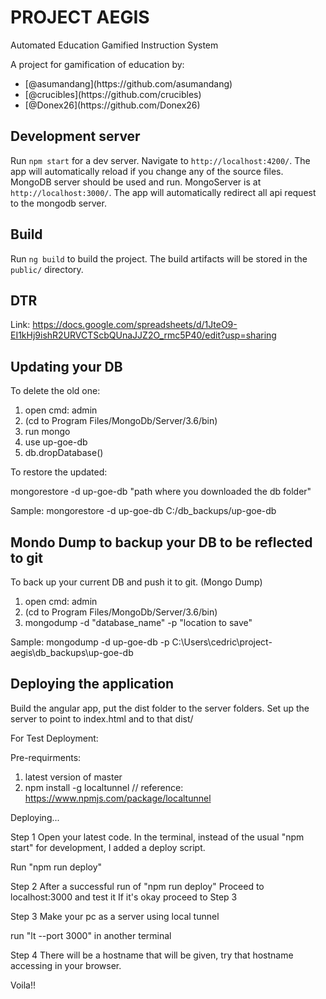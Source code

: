 # PROJECT AEGIS

Automated Education Gamified Instruction System

A project for gamification of education by:
<ul>
<li>[@asumandang](https://github.com/asumandang)</li>
<li>[@crucibles](https://github.com/crucibles)</li>
<li>[@Donex26](https://github.com/Donex26)</li>
</ul>

## Development server

Run `npm start` for a dev server. Navigate to `http://localhost:4200/`. The app will automatically reload if you change any of the source files.
MongoDB server should be used and run. MongoServer is at `http://localhost:3000/`. The app will automatically redirect all api request to the mongodb server.


## Build

Run `ng build` to build the project. The build artifacts will be stored in the `public/` directory.


## DTR

Link: https://docs.google.com/spreadsheets/d/1JteO9-EI1kHj9ishR2URVCTScbQUnaJJZ2O_rmc5P40/edit?usp=sharing

## Updating your DB

To delete the old one: 

1. open cmd: admin
2. (cd to Program Files/MongoDb/Server/3.6/bin)
3. run mongo
4. use up-goe-db
5. db.dropDatabase()


To restore the updated:

mongorestore -d up-goe-db "path where you downloaded the db folder"

Sample: mongorestore -d up-goe-db C:/db_backups/up-goe-db

## Mondo Dump to backup your DB to be reflected to git

To back up your current DB and push it to git. (Mongo Dump)

1. open cmd: admin
2. (cd to Program Files/MongoDb/Server/3.6/bin)
3. mongodump -d "database_name" -p "location to save"

Sample: mongodump -d up-goe-db -p C:\Users\cedric\project-aegis\db_backups\up-goe-db


## Deploying the application
Build the angular app, put the dist folder to the server folders.
Set up the server to point to index.html and to that dist/

For Test Deployment:

Pre-requirments:

1. latest version of master
2. npm install -g localtunnel  // reference: https://www.npmjs.com/package/localtunnel


Deploying...

Step 1
Open your latest code.
In the terminal, instead of the usual "npm start" for development, I added a deploy script.


Run "npm run deploy"


Step 2
After a successful run of "npm run deploy"
Proceed to localhost:3000 and test it
If it's okay proceed to Step 3


Step 3
Make your pc as a server using local tunnel

run "lt --port 3000" in another terminal



Step 4
There will be a hostname that will be given, try that hostname accessing in your browser.


Voila!!
